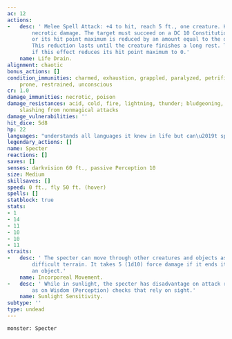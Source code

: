 ```yaml
---
ac: 12
actions:
-   desc: ' Melee Spell Attack: +4 to hit, reach 5 ft., one creature. Hit: 10 (3d6)
        necrotic damage. The target must succeed on a DC 10 Constitution saving throw
        or its hit point maximum is reduced by an amount equal to the damage taken.
        This reduction lasts until the creature finishes a long rest. The target dies
        if this effect reduces its hit point maximum to 0.'
    name: Life Drain.
alignment: chaotic
bonus_actions: []
condition_immunities: charmed, exhaustion, grappled, paralyzed, petrified, poisoned,
    prone, restrained, unconscious
cr: 1.0
damage_immunities: necrotic, poison
damage_resistances: acid, cold, fire, lightning, thunder; bludgeoning, piercing, and
    slashing from nonmagical attacks
damage_vulnerabilities: ''
hit_dice: 5d8
hp: 22
languages: "understands all languages it knew in life but can\u2019t speak"
legendary_actions: []
name: Specter
reactions: []
saves: []
senses: darkvision 60 ft., passive Perception 10
size: Medium
skillsaves: []
speed: 0 ft., fly 50 ft. (hover)
spells: []
statblock: true
stats:
- 1
- 14
- 11
- 10
- 10
- 11
straits:
-   desc: ' The specter can move through other creatures and objects as if they were
        difficult terrain. It takes 5 (1d10) force damage if it ends its turn inside
        an object.'
    name: Incorporeal Movement.
-   desc: ' While in sunlight, the specter has disadvantage on attack rolls, as well
        as on Wisdom (Perception) checks that rely on sight.'
    name: Sunlight Sensitivity.
subtype: ''
type: undead
---
```

```statblock
monster: Specter
```